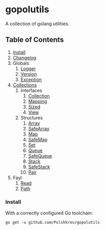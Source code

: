 # gopolutils
 A collection of golang utilities.

## Table of Contents
1. [Install](#install)
2. [Changelog](/changelogs/en-UK.md)
3. Globals
    1. [Logger](/docs/en-UK/logger.md)
    2. [Version](/docs/en-UK/version.md)
    3. [Exception](/docs/en-UK/exception.md)
4. [Collections](/docs/en-UK/collections/collections.md)
    1. Interfaces
        1. [Collection](/docs/en-UK/collections/collection.md)
        2. [Mapping](/docs/en-UK/collections/mapping.md)
        3. [Sized](/docs/en-UK/collections/sized.md)
        4. [View](/docs/en-UK/collections/view.md)
    2. Structures
        1. [Array](/docs/en-UK/collections/array.md)
        2. [SafeArray](/docs/en-UK/collections/safe_array.md)
        3. [Map](/docs/en-UK/collections/map.md)
        4. [SafeMap](/docs/en-UK/collections/safe_map.md)
        5. [Set](/docs/en-UK/collections/set.md)
        6. [Queue](/docs/en-UK/collections/queue.md)
        7. [SafeQueue](/docs/en-UK/collections/safe_queue.md)
        8. [Stack](/docs/en-UK/collections/stack.md)
        9. [SafeStack](/docs/en-UK/collections/safe_stack.md)
        10. [Pair](/docs/en-UK/collections/pair.md)
4. Fayl
    1. [Read](/docs/en-UK/fayl/read.md)
    2. [Path](/docs/en-UK/fayl/path.md)


### Install
With a correctly configured Go toolchain:
```console
go get -u github.com/Polshkrev/gopolutils
```